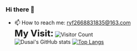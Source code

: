 ### Hi there 👋
<!--
**Blacegg/Blacegg** is a ✨ _special_ ✨ repository because its `README.md` (this file) appears on your GitHub profile.

Here are some ideas to get you started:

- 🔭 I’m currently working on ...
- 🌱 I’m currently learning ...
- 👯 I’m looking to collaborate on ...
- 🤔 I’m looking for help with ...
- 💬 Ask me about ...
📫 How to reach me: ryf2668831835@163.com
- 😄 Pronouns: ...
- ⚡ Fun fact: ...
-->
- 📫 How to reach me: ryf2668831835@163.com<br>
<font size=5>**My Visit:**</font> ![Visitor Count](https://profile-counter.glitch.me/Blacegg/count.svg)<br>
![Dusai's GitHub stats](https://github-readme-stats.vercel.app/api?username=Blacegg)
[![Top Langs](https://github-readme-stats.vercel.app/api/top-langs/?username=Blacegg)](https://github.com/Blacegg/github-readme-stats)

